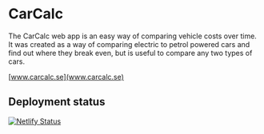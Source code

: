 # CarCalc

The CarCalc web app is an easy way of comparing vehicle costs over time. It was created as a way of comparing electric to petrol powered cars and find out where they break even, but is useful to compare any two types of cars.

[www.carcalc.se](www.carcalc.se)

## Deployment status

[![Netlify Status](https://api.netlify.com/api/v1/badges/27f8a920-fa79-4998-88d2-64c278673f62/deploy-status)](https://app.netlify.com/sites/happy-perlman-33c1a7/deploys)
